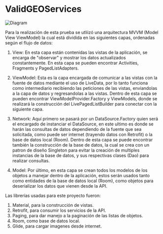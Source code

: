 # ValidGEOServices

![Diagram](https://user-images.githubusercontent.com/40524653/87957890-7a001980-ca76-11ea-9467-82b5b4e816b3.png)

Para la realización de esta prueba se utliizó una arquitectura MVVM (Model View ViewModel) la cual está dividida en las siguientes capas, ordenadas según el
flujo de datos:

1. View: 
  En esta capa están contenidas las vistas de la aplicación, se encarga de "observar" y mostrar los datos actualizados constantemente. En esta capa
  se pueden encontrar Activities, Fragments y PagedListAdapters.
  
2. ViewModel: 
  Esta es la capa encargada de comunicar a las vistas con la fuente de datos mediante el uso de LiveData, por lo tanto funciona como intermediario recibiendo
  las peticiones de las vistas, enviandolas a la capa de datos y regresandolas a las vistas. Dentro de esta capa se pueden encontrar ViewModelProvider.Factory
  y ViewModels, donde se realizará la construcción del LivePagedListBuilder para conectar con la siguiente capa.
  
3. Network:
  Aquí primero se pasará por un DataSource.Factory quien será el encargado de instanciar el DataSource, en este ultimo es donde se harán las consultas de datos
  dependiendo de la fuente que sea solicitada, como puede ser internet (trayendo datos con Retrofit) o la base de datos local (Room). Dentro de esta capa se 
  puede encontrar también la construcción de la base de datos, la cual se crea con un patron de diseño Singleton para evitar la creación de multiples instancias
  de la base de datos, y sus respectivas clases (Dao) para realizar consultas.
  
4. Model:
  Por último, en esta capa se crean todos los modelos de los objetos a manejar dentro de la aplicación, estos serán usados tanto como entidades de la base
  de datos local (Room), como objetos para deserializar los datos que vienen desde la API.
  
Las librerías usadas para este proyecto fueron: 
1. Material, para la construcción de vistas.
2. Retrofit, para consumir los servicios de la API.
3. Paging, para dar manejo a la paginación de las listas de objetos.
4. Room, como base de datos local.
5. Glide, para cargar imagenes desde internet.

